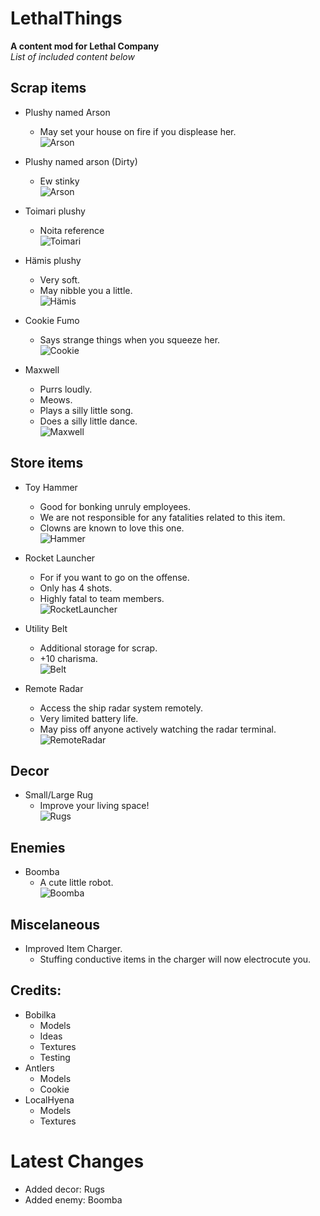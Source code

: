 # LethalThings
**A content mod for Lethal Company**  
*List of included content below*  

## Scrap items
- Plushy named Arson  
	- May set your house on fire if you displease her.  
![Arson](https://i.imgur.com/OnCGKcl.png)
  
- Plushy named arson (Dirty)  
	- Ew stinky  
![Arson](https://i.imgur.com/Buk3lQ2.png)
  
- Toimari plushy  
	- Noita reference  
![Toimari](https://i.imgur.com/STXtpHc.png)
  
- Hämis plushy  
	- Very soft.  
	- May nibble you a little.  
![Hämis](https://i.imgur.com/rM41HbK.png)
  
- Cookie Fumo  
	- Says strange things when you squeeze her.  
![Cookie](https://i.imgur.com/aMiji2H.png)
  
- Maxwell
	- Purrs loudly.  
	- Meows.  
	- Plays a silly little song.  
	- Does a silly little dance.  
![Maxwell](https://i.imgur.com/nccQTQy.png)
  
## Store items
- Toy Hammer
	- Good for bonking unruly employees.  
	- We are not responsible for any fatalities related to this item.  
	- Clowns are known to love this one.  
![Hammer](https://i.imgur.com/UDtb5GC.png)
  
- Rocket Launcher  
	- For if you want to go on the offense.  
	- Only has 4 shots.  
	- Highly fatal to team members.  
![RocketLauncher](https://i.imgur.com/lzDTH3E.png)
  
- Utility Belt  
	- Additional storage for scrap.  
	- +10 charisma.  
![Belt](https://i.imgur.com/Jlt0Hmi.png)
  
- Remote Radar
	- Access the ship radar system remotely.  
	- Very limited battery life.  
	- May piss off anyone actively watching the radar terminal.  
![RemoteRadar](https://i.imgur.com/7cdQeNm.png)

## Decor  
- Small/Large Rug  
	- Improve your living space!  
![Rugs](https://i.imgur.com/JXXXeoW.png)

## Enemies
- Boomba  
	- A cute little robot.  
![Boomba](https://i.imgur.com/HbKHfJU.png)
	

## Miscelaneous
- Improved Item Charger.  
	- Stuffing conductive items in the charger will now electrocute you.  

## Credits:
- Bobilka   
	- Models  
	- Ideas  
	- Textures  
	- Testing  
- Antlers  
	- Models  
	- Cookie  
- LocalHyena  
	- Models  
	- Textures  

# Latest Changes  
   
- Added decor: Rugs   
- Added enemy: Boomba  
